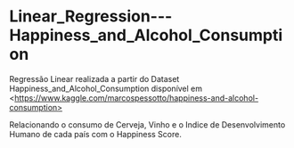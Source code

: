 # Linear_Regression---Happiness_and_Alcohol_Consumption
Regressão Linear realizada a partir do Dataset Happiness_and_Alcohol_Consumption disponível em &lt;https://www.kaggle.com/marcospessotto/happiness-and-alcohol-consumption>

Relacionando o consumo de Cerveja, Vinho e o Indice de Desenvolvimento Humano de cada país com o Happiness Score. 
